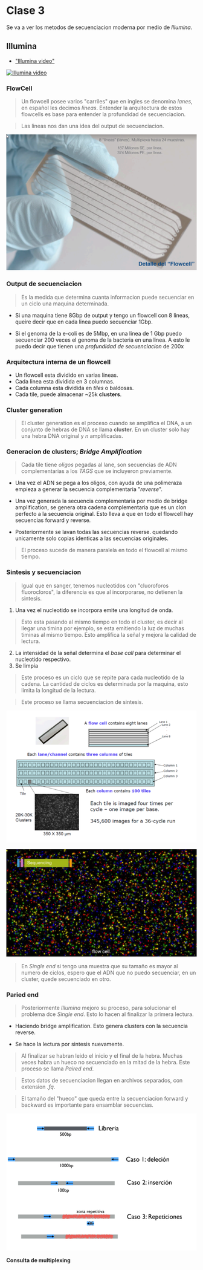 # Clase 3

Se va a ver los metodos de secuenciacion moderna por medio de *Illumina*.

## Illumina

- ["Illumina video"](https://www.youtube.com/watch?v=fCd6B5HRaZ8)

[![Illumina video](https://img.youtube.com/vi/fCd6B5HRaZ8/0.jpg "Illumina video")](https://www.youtube.com/watch?v=fCd6B5HRaZ8)

### FlowCell

> Un flowcell posee varios "carriles" que en ingles se denomina *lanes*, en español les decimos *lineas*. Entender la arquitectura de estos flowcells es base para entender la profundidad de secuenciacion.

> Las lineas nos dan una idea del output de secuenciacion.

![FlowCell](./images/flowcell.png)

### Output de secuenciacion

> Es la medida que determina cuanta informacion puede secuenciar en un ciclo una maquina determinada.

- Si una maquina tiene 8Gbp de output y tengo un flowcell con 8 lineas, queire decir que en cada linea puedo secuenciar 1Gbp.

- Si el genoma de la e-coli es de 5Mbp, en una linea de 1 Gbp puedo secuenciar 200 veces el genoma de la bacteria en una linea. A esto le puedo decir que tienen una *profundidad de secuenciacion* de 200x

### Arquitectura interna de un flowcell

- Un flowcell esta dividido en varias lineas.
- Cada linea esta dividida en 3 columnas.
- Cada columna esta dividida en *tiles* o baldosas.
- Cada tile, puede almacenar ~25k **clusters**.

### Cluster generation

> El cluster generation es el proceso cuando se amplifica el DNA, a un conjunto de hebras de DNA se llama **cluster**. En un cluster solo hay una hebra DNA original y *n* amplificadas.

### Generacion de clusters; *Bridge Amplification*

> Cada tile tiene *oligos* pegadas al lane, son secuencias de ADN complementarias a los *TAGS* que se incluyeron previamente.

- Una vez el ADN se pega a los oligos, con ayuda de una polimeraza empieza a generar la secuencia complementaria "*reverse*".

- Una vez generada la secuencia complementaria por medio de bridge amplification, se genera otra cadena complementaria que es un clon perfecto a la secuencia original. Esto lleva a que en todo el flowcell hay secuencias forward y reverse.

- Posteriormente se lavan todas las secuencias reverse. quedando unicamente solo copias identicas a las secuencias originales.

> El proceso sucede de manera paralela en todo el flowcell al mismo tiempo.

### Sintesis y secuenciacion

> Igual que en sanger, tenemos nucleotidos con "cluoroforos fluorocloros", la diferencia es que al incorporarse, no detienen la sintesis.

1. Una vez el nucleotido se incorpora emite una longitud de onda.

> Esto esta pasando al mismo tiempo en todo el cluster, es decir al llegar una timina por ejemplo, se esta emitiendo la luz de muchas timinas al mismo tiempo. Esto amplifica la señal y mejora la calidad de lectura.

2. La intensidad de la señal determina el *base call* para determinar el nucleotido respectivo.
3. Se limpia

> Este proceso es un ciclo que se repite para cada nucleotido de la cadena. La cantidad de ciclos es determinada por la maquina, esto limita la longitud de la lectura.

> Este proceso se llama secuenciacion de sintesis.

![Arquitectura Flowcell](./images/flowcell-arcchitecture.png)

![Lectura de un ciclo](./images/ftile-image.png)

> En *Single end* si tengo una muestra que su tamaño es mayor al numero de ciclos, espero que el ADN que no puedo secuenciar, en un cluster, quede secuenciado en otro.

### Paried end

> Posteriormente *Illumina* mejoro su proceso, para solucionar el problema dce *Single end*. Esto lo hacen al finalizar la primera lectura.

- Haciendo bridge amplification. Esto genera clusters con la secuencia reverse.

- Se hace la lectura por sintesis nuevamente.

> Al finalizar se habran leido el inicio y el final de la hebra. Muchas veces habra un hueco no secuenciado en la mitad de la hebra. Este proceso se llama *Paired end*.

> Estos datos de secuenciacion llegan en archivos separados, con extension *.fq*.

> El tamaño del "hueco" que queda entre la secuenciacion forward y backward es importante para ensamblar secuencias.

![Paired end](./images/Paired-end.png)

**Consulta de multiplexing**
